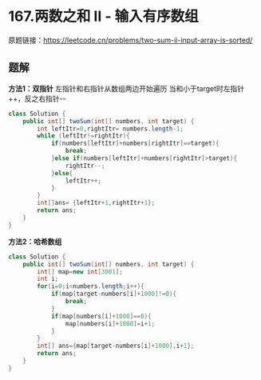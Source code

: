 # 167.两数之和 II - 输入有序数组
原题链接：https://leetcode.cn/problems/two-sum-ii-input-array-is-sorted/

## 题解
**方法1：双指针**
左指针和右指针从数组两边开始遍历
当和小于target时左指针++，反之右指针--
```java
class Solution {
    public int[] twoSum(int[] numbers, int target) {
        int leftItr=0,rightItr= numbers.length-1;
        while (leftItr!=rightItr){
            if(numbers[leftItr]+numbers[rightItr]==target){
                break;
            }else if(numbers[leftItr]+numbers[rightItr]>target){
                rightItr--;
            }else{
                leftItr++;
            }
        }
        int[]ans= {leftItr+1,rightItr+1};
        return ans;
    }
}
```

**方法2：哈希数组**

```java
class Solution {
    public int[] twoSum(int[] numbers, int target) {
        int[] map=new int[3001];
        int i;
        for(i=0;i<numbers.length;i++){
            if(map[target-numbers[i]+1000]!=0){
                break;
            }
            if(map[numbers[i]+1000]==0){
                map[numbers[i]+1000]=i+1;
            }
        }
        int[] ans={map[target-numbers[i]+1000],i+1};
        return ans;
    }
}
```